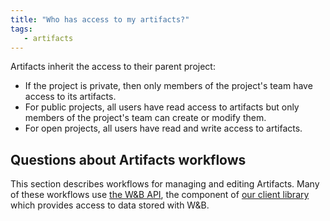 ```yaml
---
title: "Who has access to my artifacts?"
tags:
   - artifacts
---
```


Artifacts inherit the access to their parent project:

* If the project is private, then only members of the project's team have access to its artifacts.
* For public projects, all users have read access to artifacts but only members of the project's team can create or modify them.
* For open projects, all users have read and write access to artifacts.

## Questions about Artifacts workflows

This section describes workflows for managing and editing Artifacts. Many of these workflows use [the W&B API](../guides/track/public-api-guide.md), the component of [our client library](../ref/python/README.md) which provides access to data stored with W&B.